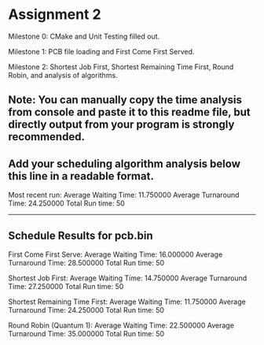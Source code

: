 # Assignment 2

Milestone 0: CMake and Unit Testing filled out. 

Milestone 1: PCB file loading and First Come First Served. 

Milestone 2: Shortest Job First, Shortest Remaining Time First, Round Robin, and analysis of algorithms. 

Note: 
You can manually copy the time analysis from console and paste it to this readme file, but directly output from your program is strongly recommended.     
---------------------------------------------------------------------------
Add your scheduling algorithm analysis below this line in a readable format. 
---------------------------------------------------------------------------
Most recent run:
Average Waiting Time: 11.750000
Average Turnaround Time: 24.250000
Total Run time: 50




----------------------------
Schedule Results for pcb.bin
----------------------------
First Come First Serve:
Average Waiting Time: 16.000000
Average Turnaround Time: 28.500000
Total Run time: 50

Shortest Job First:
Average Waiting Time: 14.750000
Average Turnaround Time: 27.250000
Total Run time: 50

Shortest Remaining Time First:
Average Waiting Time: 11.750000
Average Turnaround Time: 24.250000
Total Run time: 50

Round Robin (Quantum 1):
Average Waiting Time: 22.500000
Average Turnaround Time: 35.000000
Total Run time: 50